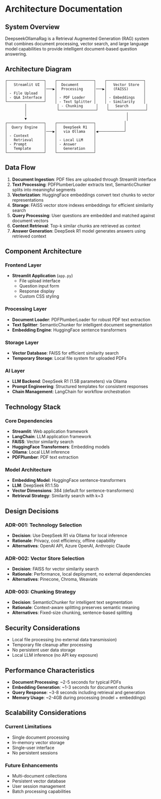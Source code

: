 # Architecture Documentation

## System Overview

DeepseekOllamaRag is a Retrieval Augmented Generation (RAG) system that combines document processing, vector search, and large language model capabilities to provide intelligent document-based question answering.

## Architecture Diagram

```
┌─────────────────┐    ┌─────────────────┐    ┌─────────────────┐
│   Streamlit UI  │    │  Document       │    │   Vector Store  │
│                 │───▶│  Processing     │───▶│   (FAISS)       │
│ - File Upload   │    │                 │    │                 │
│ - Q&A Interface │    │ - PDF Loader    │    │ - Embeddings    │
└─────────────────┘    │ - Text Splitter │    │ - Similarity    │
         │              │ - Chunking      │    │   Search        │
         │              └─────────────────┘    └─────────────────┘
         │                                              │
         ▼                                              │
┌─────────────────┐    ┌─────────────────┐             │
│  Query Engine   │    │   DeepSeek R1   │             │
│                 │───▶│   via Ollama    │◀────────────┘
│ - Context       │    │                 │
│   Retrieval     │    │ - Local LLM     │
│ - Prompt        │    │ - Answer        │
│   Template      │    │   Generation    │
└─────────────────┘    └─────────────────┘
```

## Data Flow

1. **Document Ingestion**: PDF files are uploaded through Streamlit interface
2. **Text Processing**: PDFPlumberLoader extracts text, SemanticChunker splits into meaningful segments
3. **Vectorization**: HuggingFace embeddings convert text chunks to vector representations
4. **Storage**: FAISS vector store indexes embeddings for efficient similarity search
5. **Query Processing**: User questions are embedded and matched against document vectors
6. **Context Retrieval**: Top-k similar chunks are retrieved as context
7. **Answer Generation**: DeepSeek R1 model generates answers using retrieved context

## Component Architecture

### Frontend Layer
- **Streamlit Application** (`app.py`)
  - File upload interface
  - Question input form
  - Response display
  - Custom CSS styling

### Processing Layer
- **Document Loader**: PDFPlumberLoader for robust PDF text extraction
- **Text Splitter**: SemanticChunker for intelligent document segmentation
- **Embedding Engine**: HuggingFace sentence transformers

### Storage Layer
- **Vector Database**: FAISS for efficient similarity search
- **Temporary Storage**: Local file system for uploaded PDFs

### AI Layer
- **LLM Backend**: DeepSeek R1 (1.5B parameters) via Ollama
- **Prompt Engineering**: Structured templates for consistent responses
- **Chain Management**: LangChain for workflow orchestration

## Technology Stack

### Core Dependencies
- **Streamlit**: Web application framework
- **LangChain**: LLM application framework
- **FAISS**: Vector similarity search
- **HuggingFace Transformers**: Embedding models
- **Ollama**: Local LLM inference
- **PDFPlumber**: PDF text extraction

### Model Architecture
- **Embedding Model**: HuggingFace sentence-transformers
- **LLM**: DeepSeek R1:1.5b
- **Vector Dimensions**: 384 (default for sentence-transformers)
- **Retrieval Strategy**: Similarity search with k=3

## Design Decisions

### ADR-001: Technology Selection
- **Decision**: Use DeepSeek R1 via Ollama for local inference
- **Rationale**: Privacy, cost efficiency, offline capability
- **Alternatives**: OpenAI API, Azure OpenAI, Anthropic Claude

### ADR-002: Vector Store Selection
- **Decision**: FAISS for vector similarity search
- **Rationale**: Performance, local deployment, no external dependencies
- **Alternatives**: Pinecone, Chroma, Weaviate

### ADR-003: Chunking Strategy
- **Decision**: SemanticChunker for intelligent text segmentation
- **Rationale**: Context-aware splitting preserves semantic meaning
- **Alternatives**: Fixed-size chunking, sentence-based splitting

## Security Considerations

- Local file processing (no external data transmission)
- Temporary file cleanup after processing
- No persistent user data storage
- Local LLM inference (no API key exposure)

## Performance Characteristics

- **Document Processing**: ~2-5 seconds for typical PDFs
- **Embedding Generation**: ~1-3 seconds for document chunks
- **Query Response**: ~3-8 seconds including retrieval and generation
- **Memory Usage**: ~2-4GB during processing (model + embeddings)

## Scalability Considerations

### Current Limitations
- Single document processing
- In-memory vector storage
- Single-user interface
- No persistent sessions

### Future Enhancements
- Multi-document collections
- Persistent vector database
- User session management
- Batch processing capabilities
